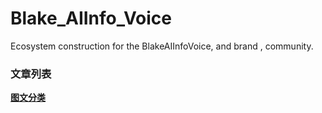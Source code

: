 # Blake_AIInfo_Voice
Ecosystem construction for the BlakeAIInfoVoice, and brand , community.

### 文章列表

**[图文分类](Article/File_list.md)**